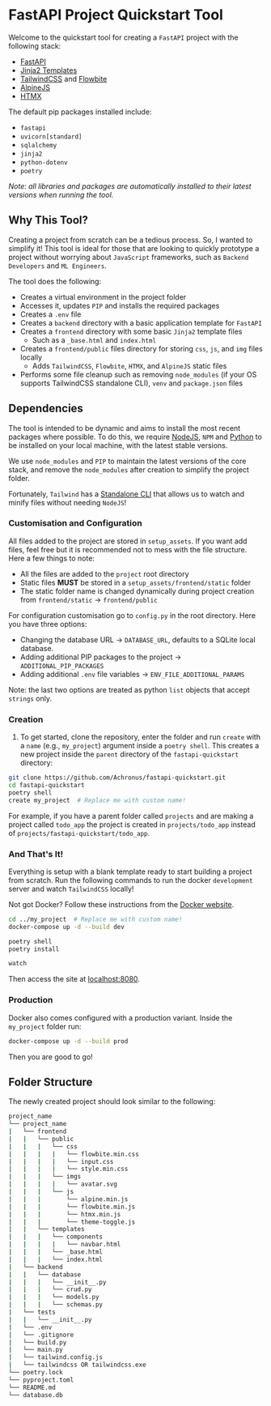 # FastAPI Project Quickstart Tool

Welcome to the quickstart tool for creating a `FastAPI` project with the following stack:

- [FastAPI](https://github.com/tiangolo/fastapi)
- [Jinja2 Templates](https://jinja.palletsprojects.com/)
- [TailwindCSS](https://tailwindcss.com/) and [Flowbite](https://flowbite.com/)
- [AlpineJS](https://alpinejs.dev/)
- [HTMX](https://htmx.org/)

The default pip packages installed include:

- `fastapi`
- `uvicorn[standard]`
- `sqlalchemy`
- `jinja2`
- `python-dotenv`
- `poetry`

_Note: all libraries and packages are automatically installed to their latest versions when running the tool._

## Why This Tool?

Creating a project from scratch can be a tedious process. So, I wanted to simplify it! This tool is ideal for those that are looking to quickly prototype a project without worrying about `JavaScript` frameworks, such as `Backend Developers` and `ML Engineers`.

The tool does the following:

- Creates a virtual environment in the project folder
- Accesses it, updates `PIP` and installs the required packages
- Creates a `.env` file
- Creates a `backend` directory with a basic application template for `FastAPI`
- Creates a `frontend` directory with some basic `Jinja2` template files
  - Such as a `_base.html` and `index.html`
- Creates a `frontend/public` files directory for storing `css`, `js`, and `img` files locally
  - Adds `TailwindCSS`, `Flowbite`, `HTMX`, and `AlpineJS` static files
- Performs some file cleanup such as removing `node_modules` (if your OS supports TailwindCSS standalone CLI), `venv` and `package.json` files

## Dependencies

The tool is intended to be dynamic and aims to install the most recent packages where possible. To do this, we require [NodeJS](https://nodejs.org/en), `NPM` and [Python](https://www.python.org/downloads/) to be installed on your local machine, with the latest stable versions. 

We use `node_modules` and `PIP` to maintain the latest versions of the core stack, and remove the `node_modules` after creation to simplify the project folder.

Fortunately, `Tailwind` has a [Standalone CLI](https://tailwindcss.com/blog/standalone-cli) that allows us to watch and minify files without needing `NodeJS`!


### Customisation and Configuration

All files added to the project are stored in `setup_assets`. If you want add files, feel free but it is recommended not to mess with the file structure. Here a few things to note:
- All the files are added to the `project` root directory
- Static files **MUST** be stored in a `setup_assets/frontend/static` folder
- The static folder name is changed dynamically during project creation from `frontend/static` -> `frontend/public`

For configuration customisation go to `config.py` in the root directory. Here you have three options:
- Changing the database URL -> `DATABASE_URL`, defaults to a SQLite local database.
- Adding additional PIP packages to the project -> `ADDITIONAL_PIP_PACKAGES`
- Adding additional `.env` file variables -> `ENV_FILE_ADDITIONAL_PARAMS`

Note: the last two options are treated as python `list` objects that accept `strings` only.


### Creation
1. To get started, clone the repository, enter the folder and run `create` with a `name` (e.g., `my_project`) argument inside a `poetry shell`. This creates a new project inside the `parent` directory of the `fastapi-quickstart` directory:

```bash
git clone https://github.com/Achronus/fastapi-quickstart.git
cd fastapi-quickstart
poetry shell
create my_project  # Replace me with custom name!
```

For example, if you have a parent folder called `projects` and are making a project called `todo_app` the project is created in `projects/todo_app` instead of `projects/fastapi-quickstart/todo_app`.


### And That's It!

Everything is setup with a blank template ready to start building a project from scratch. Run the following commands to run the docker `development` server and watch `TailwindCSS` locally!

Not got Docker? Follow these instructions from the [Docker website](https://docs.docker.com/get-docker/).


```bash
cd ../my_project  # Replace me with custom name!
docker-compose up -d --build dev

poetry shell
poetry install

watch
```

Then access the site at [localhost:8080](http://localhost:8080).


### Production

Docker also comes configured with a production variant. Inside the `my_project` folder run:
```bash
docker-compose up -d --build prod
```

Then you are good to go!


## Folder Structure

The newly created project should look similar to the following:

```bash
project_name
└── project_name
|   └── frontend
|   |   └── public
|   |   |   └── css
|   |   |   |   └── flowbite.min.css
|   |   |   |   └── input.css
|   |   |   |   └── style.min.css
|   |   |   └── imgs
|   |   |   |   └── avatar.svg
|   |   |   └── js
|   |   |       └── alpine.min.js
|   |   |       └── flowbite.min.js
|   |   |       └── htmx.min.js
|   |   |       └── theme-toggle.js
|   |   └── templates
|   |   |   └── components
|   |   |   |   └── navbar.html
|   |   |   └── _base.html
|   |   |   └── index.html
|   └── backend
|   |   └── database
|   |   |   └── __init__.py
|   |   |   └── crud.py
|   |   |   └── models.py
|   |   |   └── schemas.py
|   └── tests
|   |   └── __init__.py
|   └── .env
|   └── .gitignore
|   └── build.py
|   └── main.py
|   └── tailwind.config.js
|   └── tailwindcss OR tailwindcss.exe
└── poetry.lock
└── pyproject.toml
└── README.md
└── database.db
```
